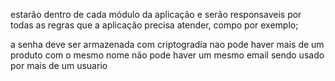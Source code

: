 estarão dentro de cada módulo da aplicação e serão responsaveis por todas as regras que a aplicação precisa atender, compo por exemplo;

a senha deve ser armazenada com criptogradia
nao pode haver mais de um produto com o mesmo nome
não pode haver um mesmo email sendo usado por mais de um usuario
